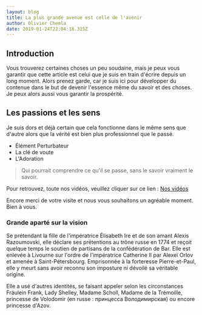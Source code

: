 ```yaml
---
layout: blog
title: La plus grande avenue est celle de l'avenir
author: Olivier Chemla
date: 2019-01-24T22:04:18.315Z
---
```

## Introduction

Vous trouverez certaines choses un peu soudaine, mais je peux vous garantir que cette article est celui que je suis en train d'écrire depuis un long moment. Alors prenez garde, car je suis ici pour développer du contenue dans le but de devenir l'essence même du savoir et des choses. Je peux alors aussi vous garantir la prospérité.

## Les passions et les sens

Je suis dors et déjà certain que cela fonctionne dans le même sens que d'autre alors que la vérité est bien plus professionnel que le passé.

* Élément Perturbateur
* La clé de voute
* L'Adoration

> Qui pourrait comprendre ce qu'il se passe, sans le savoir vraiment  le savoir.

Pour retrouvez, toute nos vidéos, veuillez cliquer sur ce lien : [Nos vidéos](https://www.google.fr)

Encore merci de votre visite et nous vous souhaitons un agréable moment. Bien à vous.

### Grande aparté sur la vision

Se prétendant la fille de l'impératrice Élisabeth Ire et de son amant Alexis Razoumovski, elle déclare ses prétentions au trône russe en 1774 et reçoit quelque temps le soutien de partisans de la confédération de Bar. Elle est enlevée à Livourne sur l'ordre de l'impératrice Catherine II par Alexeï Orlov et amenée à Saint-Pétersbourg. Emprisonnée à la forteresse Pierre-et-Paul, elle y meurt sans avoir reconnu son imposture ni dévoilé sa véritable origine.

Elle a usé d'autres identités, se faisant appeler selon les circonstances Fräulein Frank, Lady Shelley, Madame Scholl, Madame de la Trémoille, princesse de Volodomir (en russe : принцесса Володимирская) ou encore princesse d'Azov.
